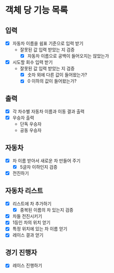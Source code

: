 # 객체 당 기능 목록

## 입력
- [x] 자동차 이름을 쉼표 기준으로 입력 받기
  - 잘못된 값 입력 받았는 지 검증
    - [x] 자동차 이름으로 공백이 들어오지는 않았는가
- [x] 시도할 회수 입력 받기
  - 잘못된 값 입력 받았는 지 검증
    - [x] 숫자 외에 다른 값이 들어왔는가?
    - [x] 0 이하의 값이 들어왔는가?

## 출력
- [x] 각 차수별 자동차 이름과 이동 결과 출력
- [x] 우승자 출력
  - 단독 우승자
  - 공동 우승자

## 자동차
- [x] 차 이름 받아서 새로운 차 만들어 주기
  - [x] 5글자 이하인지 검증
- [x] 전진하기

## 자동차 리스트
- [x] 리스트에 차 추가하기
  - [x] 중복된 이름의 차 있는지 검증
- [x] 차들 전진시키기
- [x] 1등인 차의 위치 얻기
- [x] 특정 위치에 있는 차 이름 얻기
- [x] 레이스 결과 얻기

## 경기 진행자
- [x] 레이스 진행하기